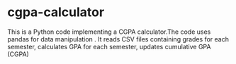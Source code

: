 # cgpa-calculator
This is a Python code implementing a CGPA calculator.The code uses pandas for data manipulation . It reads CSV files containing grades for each semester, calculates GPA for each semester, updates cumulative GPA (CGPA) 
